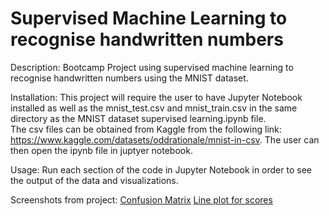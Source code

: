 # Supervised Machine Learning to recognise handwritten numbers

Description:
Bootcamp Project using supervised machine learning to recognise handwritten numbers using the MNIST dataset.

Installation:
This project will require the user to have Jupyter Notebook installed as well as the mnist_test.csv and mnist_train.csv in the same directory as the MNIST dataset supervised learning.ipynb file.  
The csv files can be obtained from Kaggle from the following link: https://www.kaggle.com/datasets/oddrationale/mnist-in-csv.
The user can then open the ipynb file in juptyer notebook.

Usage:
Run each section of the code in Jupyter Notebook in order to see the output of the data and visualizations.

Screenshots from project:
[Confusion Matrix](images/confusionmatrix.png)
[Line plot for scores](images/scoreplot.png)



